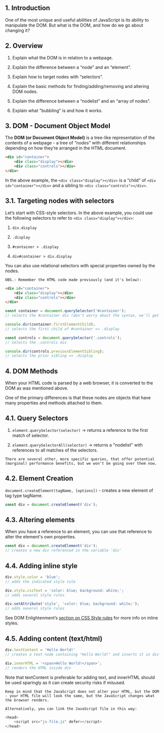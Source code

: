 ## 1. Introduction

One of the most unique and useful abilities of JavaScript is its ability to manipulate the DOM. But what is the DOM, and how do we go about changing it?

## 2. Overview

1. Explain what the DOM is in relation to a webpage.

2. Explain the difference between a “node” and an “element”.

3. Explain how to target nodes with “selectors”.

4. Explain the basic methods for finding/adding/removing and altering DOM nodes.

5. Explain the difference between a “nodelist” and an “array of nodes”.

6. Explain what "bubbling" is and how it works.


## 3. DOM - Document Object Model

The **DOM (or Document Object Model)** is a tree-like representation of the contents of a webpage - a tree of *"nodes"* with different relationships depending on how they’re arranged in the HTML document.

```html
<div id="container">
    <div class="display"></div>
    <div class="controls"></div>
</div>
```

In the above example, the `<div class="display"></div>` is a “child” of `<div id="container"></div>` and a sibling to `<div class="controls"></div>`.

## 3.1. Targeting nodes with selectors

Let’s start with CSS-style selectors. In the above example, you could use the following selectors to refer to `<div class="display"></div>`:

1. `div.display`

2. `.display`

3. `#container > .display`

4. `div#container > div.display`

You can also use relational selectors with special properties owned by the nodes.

`OBS.: Remember the HTML code made previously (and it's below):`

```html
<div id="container">
    <div class="display"></div>
    <div class="controls"></div>
</div>
```

```js
const container = document.querySelector('#container');
// selects the #container div (don't worry about the syntax, we'll get there)

console.dir(container.firstElementChild);                      
// selects the first child of #container => .display

const controls = document.querySelector('.controls');   
// selects the .controls div

console.dir(controls.previousElementSibling);                  
// selects the prior sibling => .display
```

## 4. DOM Methods

When your HTML code is parsed by a web browser, it is converted to the DOM as was mentioned above.

One of the primary differences is that these nodes are objects that have many properties and methods attached to them.

## 4.1. Query Selectors

1. `element.querySelector(selector)` -> returns a reference to the first match of selector.

2. `element.querySelectorAll(selector)` -> returns a "nodelist" with references to all matches of the selectors.

`There are several other, more specific queries, that offer potential (marginal) performance benefits, but we won't be going over them now.`

## 4.2. Element Creation

`document.createElement(tagName, [options])` - creates a new element of tag type tagName.

```js
const div = document.createElement('div');
```

## 4.3. Altering elements

When you have a reference to an element, you can use that reference to alter the element's own properties.

```js
const div = document.createElement('div');                     
// creates a new div referenced in the variable 'div'
```

## 4.4. Adding inline style

```js
div.style.color = 'blue';                                      
// adds the indicated style rule

div.style.cssText = 'color: blue; background: white;';          
// adds several style rules

div.setAttribute('style', 'color: blue; background: white;');    
// adds several style rules
```

See DOM Enlightenment’s [section on CSS Style rules](https://domenlightenment.com/#6.2) for more info on inline styles.

## 4.5. Adding content (text/html)

```js
div.textContent = 'Hello World!'                               
// creates a text node containing "Hello World!" and inserts it in div

div.innerHTML = '<span>Hello World!</span>';                   
// renders the HTML inside div
```

Note that textContent is preferable for adding text, and innerHTML should be used sparingly as it can create security risks if misused.

```
Keep in mind that the JavaScript does not alter your HTML, but the DOM - your HTML file will look the same, but the JavaScript changes what the browser renders.

Alternatively, you can link the JavaScript file in this way:
```

```js
<head>
    <script src="js-file.js" defer></script>
</head>
```